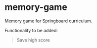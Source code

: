 # memory-game

Memory game for Springboard curriculum.

Functionality to be added: 
  > Save high score
